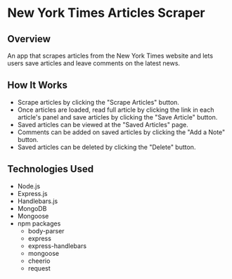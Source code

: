 # New York Times Articles Scraper

## Overview
An app that scrapes articles from the New York Times website and lets users save articles and leave comments on the latest news.


## How It Works
- Scrape articles by clicking the "Scrape Articles" button.
- Once articles are loaded, read full article by clicking the link in each article's panel and save articles by clicking the "Save      Article" button.
- Saved articles can be viewed at the "Saved Articles" page.
- Comments can be added on saved articles by clicking the "Add a Note" button.
- Saved articles can be deleted by clicking the "Delete" button.

## Technologies Used
- Node.js
- Express.js
- Handlebars.js
- MongoDB
- Mongoose
- npm packages
    - body-parser
    - express
    - express-handlebars
    - mongoose
    - cheerio
    - request